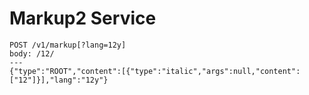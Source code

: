 # Markup2 Service

```
POST /v1/markup[?lang=12y]
body: /12/
---
{"type":"ROOT","content":[{"type":"italic","args":null,"content":["12"]}],"lang":"12y"}
```